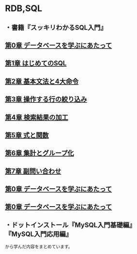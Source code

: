 # RDB,SQL

## ・書籍『スッキリわかるSQL入門』

## [第0章 データベースを学ぶにあたって](https://github.com/YSWEngineer/rdb-sql/blob/main/chapter0.md)

## [第1章 はじめてのSQL](https://github.com/YSWEngineer/rdb-sql/blob/main/chapter1.md)

## [第2章 基本文法と4大命令](https://github.com/YSWEngineer/rdb-sql/blob/main/chapter2.md)

## [第3章 操作する行の絞り込み](https://github.com/YSWEngineer/rdb-sql/blob/main/chapter3.md)

## [第4章 検索結果の加工](https://github.com/YSWEngineer/rdb-sql/blob/main/chapter4.md)

## [第5章 式と関数](https://github.com/YSWEngineer/rdb-sql/blob/main/chapter5.md)

## [第6章 集計とグループ化](https://github.com/YSWEngineer/rdb-sql/blob/main/chapter6.md)

## [第7章 副問い合わせ](https://github.com/YSWEngineer/rdb-sql/blob/main/chapter7.md)

## [第0章 データベースを学ぶにあたって](https://github.com/YSWEngineer/rdb-sql/blob/main/chapter0.md)

## [第0章 データベースを学ぶにあたって](https://github.com/YSWEngineer/rdb-sql/blob/main/chapter0.md)

## ・ドットインストール『MySQL入門基礎編』『MySQL入門応用編』

から学んだ内容をまとめています。
